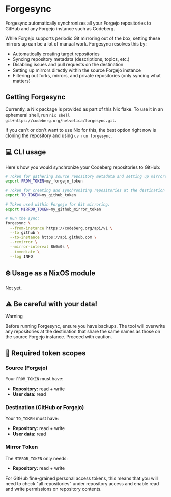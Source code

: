 # Forgesync

Forgesync automatically synchronizes all your Forgejo repositories to GitHub and any Forgejo instance such as Codeberg.

While Forgejo supports periodic Git mirroring out of the box, setting these mirrors up can be a lot of manual work. Forgesync resolves this by:

* Automatically creating target repositories  
* Syncing repository metadata (descriptions, topics, etc.)  
* Disabling issues and pull requests on the destination  
* Setting up mirrors directly within the source Forgejo instance  
* Filtering out forks, mirrors, and private repositories (only syncing what matters)

## Getting Forgesync

Currently, a Nix package is provided as part of this Nix flake. To use it in an ephemeral shell, run `nix shell git+https://codeberg.org/helvetica/forgesync.git`.

If you can't or don't want to use Nix for this, the best option right now is cloning the repository and using `uv run forgesync`.

## 💻 CLI usage

Here's how you would synchronize your Codeberg repositories to GitHub:

```bash
# Token for gathering source repository metadata and setting up mirrors.
export FROM_TOKEN=my_forgejo_token

# Token for creating and synchronizing repositories at the destination of your choosing.
export TO_TOKEN=my_github_token

# Token used within Forgejo for Git mirroring.
export MIRROR_TOKEN=my_github_mirror_token

# Run the sync:
forgesync \
  --from-instance https://codeberg.org/api/v1 \
  --to github \
  --to-instance https://api.github.com \
  --remirror \
  --mirror-interval 8h0m0s \
  --immediate \
  --log INFO
```

## ❄️ Usage as a NixOS module

Not yet.

## ⚠️ Be careful with your data!

> [!WARNING]
> Before running Forgesync, ensure you have backups. The tool will overwrite any repositories at the destination that share the same names as those on the source Forgejo instance. Proceed with caution.

## 🔑 Required token scopes

### Source (Forgejo)

Your `FROM_TOKEN` must have:

* **Repository:** read + write
* **User data:** read

### Destination (GitHub or Forgejo)

Your `TO_TOKEN` must have:

* **Repository:** read + write  
* **User data:** read

### Mirror Token

The `MIRROR_TOKEN` only needs:

* **Repository:** read + write

For GitHub fine-grained personal access tokens, this means that you will need to check "all repositories" under repository access and enable read and write permissions on repository contents.
